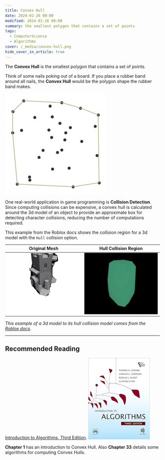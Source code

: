 ```yaml
---
title: Convex Hull
date: 2024-01-26 00:00
modified: 2024-01-26 00:00
summary: the smallest polygon that contains a set of points
tags:
  - ComputerScience
  - Algorithms
cover: /_media/convex-hull.png
hide_cover_in_article: true
---
```


The **Convex Hull** is the smallest polygon that contains a set of points.

Think of some nails poking out of a board. If you place a rubber band around all nails, the **Convex Hull** would be the polygon shape the rubber band makes.

![](../_media/convex-hull.png)

One real-world application in game programming is **Collision Detection**. Since computing collisions can be expensive, a convex hull is calculated around the 3d model of an object to provide an approximate box for detecting character collisions, reducing the number of computations required.

This example from the Roblox docs shows the collision region for a 3d model with the `Hull` collision option.

| Original Mesh                       | **Hull Collision Region**                                        | 
| ----------------------------------- | --------------------------------------- |
| ![A 3d mesh](../_media/3d-model-no-hull.png) | ![Convex Hull collision](../_media/3d-model-convex-hull.png) |

*This example of a 3d model to its hull collision model comes from the [Roblox docs](https://create.roblox.com/docs/workspace/collisions#mesh-and-solid-model-collisions).*


---
## Recommended Reading

[Introduction to Algorithms, Third Edition](https://amzn.to/3HyDauB).
![Intro to Algorithms cover](../_media/intro-to-algorithms-3rd.png)

**Chapter 1** has an introduction to Convex Hull. Also **Chapter 33** details some algorithms for computing Convex Hulls.